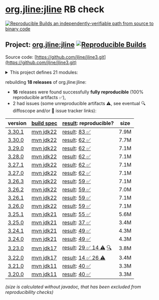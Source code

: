 [org.jline:jline](https://central.sonatype.com/artifact/org.jline/jline/versions) RB check
=======

[![Reproducible Builds](https://reproducible-builds.org/images/logos/rb.svg) an independently-verifiable path from source to binary code](https://reproducible-builds.org/)

## Project: [org.jline:jline](https://central.sonatype.com/artifact/org.jline/jline/versions) [![Reproducible Builds](https://img.shields.io/endpoint?url=https://raw.githubusercontent.com/jvm-repo-rebuild/reproducible-central/master/content/org/jline/badge.json)](https://github.com/jvm-repo-rebuild/reproducible-central/blob/master/content/org/jline/README.md)

Source code: [https://github.com/jline/jline3.git](https://github.com/jline/jline3.git)

<details><summary>This project defines 21 modules:</summary>

* [org.jline:jansi](https://central.sonatype.com/artifact/org.jline/jansi/overview)
* [org.jline:jansi-core](https://central.sonatype.com/artifact/org.jline/jansi-core/overview)
* [org.jline:jline](https://central.sonatype.com/artifact/org.jline/jline/overview)
* [org.jline:jline-builtins](https://central.sonatype.com/artifact/org.jline/jline-builtins/overview)
* [org.jline:jline-console](https://central.sonatype.com/artifact/org.jline/jline-console/overview)
* [org.jline:jline-console-ui](https://central.sonatype.com/artifact/org.jline/jline-console-ui/overview)
* [org.jline:jline-curses](https://central.sonatype.com/artifact/org.jline/jline-curses/overview)
* [org.jline:jline-demo](https://central.sonatype.com/artifact/org.jline/jline-demo/overview)
* [org.jline:jline-graal](https://central.sonatype.com/artifact/org.jline/jline-graal/overview)
* [org.jline:jline-groovy](https://central.sonatype.com/artifact/org.jline/jline-groovy/overview)
* [org.jline:jline-native](https://central.sonatype.com/artifact/org.jline/jline-native/overview)
* [org.jline:jline-parent](https://central.sonatype.com/artifact/org.jline/jline-parent/overview)
* [org.jline:jline-reader](https://central.sonatype.com/artifact/org.jline/jline-reader/overview)
* [org.jline:jline-remote-ssh](https://central.sonatype.com/artifact/org.jline/jline-remote-ssh/overview)
* [org.jline:jline-remote-telnet](https://central.sonatype.com/artifact/org.jline/jline-remote-telnet/overview)
* [org.jline:jline-style](https://central.sonatype.com/artifact/org.jline/jline-style/overview)
* [org.jline:jline-terminal](https://central.sonatype.com/artifact/org.jline/jline-terminal/overview)
* [org.jline:jline-terminal-ffm](https://central.sonatype.com/artifact/org.jline/jline-terminal-ffm/overview)
* [org.jline:jline-terminal-jansi](https://central.sonatype.com/artifact/org.jline/jline-terminal-jansi/overview)
* [org.jline:jline-terminal-jna](https://central.sonatype.com/artifact/org.jline/jline-terminal-jna/overview)
* [org.jline:jline-terminal-jni](https://central.sonatype.com/artifact/org.jline/jline-terminal-jni/overview)
</details>

rebuilding **18 releases** of org.jline:jline:
- **16** releases were found successfully **fully reproducible** (100% reproducible artifacts :white_check_mark:),
- 2 had issues (some unreproducible artifacts :warning:, see eventual :mag: diffoscope and/or :memo: issue tracker links):

| version | [build spec](/BUILDSPEC.md) | [result](https://reproducible-builds.org/docs/jvm/): reproducible? | size |
| -- | --------- | ------ | -- |
| [3.30.1](https://central.sonatype.com/artifact/org.jline/jline/3.30.1/pom) | [mvn jdk22](jline-3.30.1.buildspec) | [result](jline-parent-3.30.1.buildinfo): [83 :white_check_mark: ](jline-parent-3.30.1.buildcompare) | 7.9M |
| [3.30.0](https://central.sonatype.com/artifact/org.jline/jline/3.30.0/pom) | [mvn jdk22](jline-3.30.0.buildspec) | [result](jline-parent-3.30.0.buildinfo): [62 :white_check_mark: ](jline-parent-3.30.0.buildcompare) | 7.7M |
| [3.29.0](https://central.sonatype.com/artifact/org.jline/jline/3.29.0/pom) | [mvn jdk22](jline-3.29.0.buildspec) | [result](jline-parent-3.29.0.buildinfo): [62 :white_check_mark: ](jline-parent-3.29.0.buildcompare) | 7.1M |
| [3.28.0](https://central.sonatype.com/artifact/org.jline/jline/3.28.0/pom) | [mvn jdk22](jline-3.28.0.buildspec) | [result](jline-parent-3.28.0.buildinfo): [62 :white_check_mark: ](jline-parent-3.28.0.buildcompare) | 7.1M |
| [3.27.1](https://central.sonatype.com/artifact/org.jline/jline/3.27.1/pom) | [mvn jdk22](jline-3.27.1.buildspec) | [result](jline-parent-3.27.1.buildinfo): [62 :white_check_mark: ](jline-parent-3.27.1.buildcompare) | 7.1M |
| [3.27.0](https://central.sonatype.com/artifact/org.jline/jline/3.27.0/pom) | [mvn jdk22](jline-3.27.0.buildspec) | [result](jline-parent-3.27.0.buildinfo): [62 :white_check_mark: ](jline-parent-3.27.0.buildcompare) | 7.1M |
| [3.26.3](https://central.sonatype.com/artifact/org.jline/jline/3.26.3/pom) | [mvn jdk22](jline-3.26.3.buildspec) | [result](jline-parent-3.26.3.buildinfo): [59 :white_check_mark: ](jline-parent-3.26.3.buildcompare) | 7.1M |
| [3.26.2](https://central.sonatype.com/artifact/org.jline/jline/3.26.2/pom) | [mvn jdk22](jline-3.26.2.buildspec) | [result](jline-parent-3.26.2.buildinfo): [59 :white_check_mark: ](jline-parent-3.26.2.buildcompare) | 7.0M |
| [3.26.1](https://central.sonatype.com/artifact/org.jline/jline/3.26.1/pom) | [mvn jdk22](jline-3.26.1.buildspec) | [result](jline-parent-3.26.1.buildinfo): [59 :white_check_mark: ](jline-parent-3.26.1.buildcompare) | 7.1M |
| [3.26.0](https://central.sonatype.com/artifact/org.jline/jline/3.26.0/pom) | [mvn jdk22](jline-3.26.0.buildspec) | [result](jline-parent-3.26.0.buildinfo): [59 :white_check_mark: ](jline-parent-3.26.0.buildcompare) | 7.1M |
| [3.25.1](https://central.sonatype.com/artifact/org.jline/jline/3.25.1/pom) | [mvn jdk21](jline-3.25.1.buildspec) | [result](jline-parent-3.25.1.buildinfo): [55 :white_check_mark: ](jline-parent-3.25.1.buildcompare) | 5.6M |
| [3.25.0](https://central.sonatype.com/artifact/org.jline/jline/3.25.0/pom) | [mvn jdk21](jline-3.25.0.buildspec) | [result](jline-parent-3.25.0.buildinfo): [37 :white_check_mark: ](jline-parent-3.25.0.buildcompare) | 3.4M |
| [3.24.1](https://central.sonatype.com/artifact/org.jline/jline/3.24.1/pom) | [mvn jdk21](jline-3.24.1.buildspec) | [result](jline-parent-3.24.1.buildinfo): [49 :white_check_mark: ](jline-parent-3.24.1.buildcompare) | 4.3M |
| [3.24.0](https://central.sonatype.com/artifact/org.jline/jline/3.24.0/pom) | [mvn jdk21](jline-3.24.0.buildspec) | [result](jline-parent-3.24.0.buildinfo): [49 :white_check_mark: ](jline-parent-3.24.0.buildcompare) | 4.3M |
| [3.23.0](https://central.sonatype.com/artifact/org.jline/jline/3.23.0/pom) | [mvn jdk17](jline-3.23.0.buildspec) | [result](jline-parent-3.23.0.buildinfo): [29 :white_check_mark:  14 :warning:](jline-parent-3.23.0.buildcompare) [:mag:](jline-parent-3.23.0.diffoscope) | 3.8M |
| [3.22.0](https://central.sonatype.com/artifact/org.jline/jline/3.22.0/pom) | [mvn jdk17](jline-3.22.0.buildspec) | [result](jline-parent-3.22.0.buildinfo): [14 :white_check_mark:  26 :warning:](jline-parent-3.22.0.buildcompare) | 3.4M |
| [3.21.0](https://central.sonatype.com/artifact/org.jline/jline/3.21.0/pom) | [mvn jdk11](jline-3.21.0.buildspec) | [result](jline-parent-3.21.0.buildinfo): [40 :white_check_mark: ](jline-parent-3.21.0.buildcompare) | 3.3M |
| [3.20.0](https://central.sonatype.com/artifact/org.jline/jline/3.20.0/pom) | [mvn jdk11](jline-3.20.0.buildspec) | [result](jline-parent-3.20.0.buildinfo): [40 :white_check_mark: ](jline-parent-3.20.0.buildcompare) | 3.3M |

<i>(size is calculated without javadoc, that has been excluded from reproducibility checks)</i>
